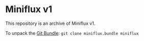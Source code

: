 Miniflux v1
===========

This repository is an archive of Miniflux v1.

To unpack the [Git Bundle](https://git-scm.com/docs/git-bundle): `git clone miniflux.bundle miniflux`

